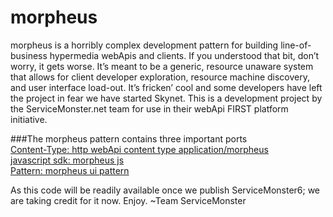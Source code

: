 morpheus
========
morpheus is a horribly complex development pattern for building line-of-business hypermedia webApis and clients. If you understood that bit, don’t worry, it gets worse. It’s meant to be a generic, resource unaware system that allows for client developer exploration, resource machine discovery, and user interface load-out. It’s fricken’ cool and some developers have left the project in fear we have started Skynet. This is a development project by the ServiceMonster.net team for use in their webApi FIRST platform initiative.

###The morpheus pattern contains three important ports  
[Content-Type: http webApi content type application/morpheus](https://github.com/jskowalski/morpheus/tree/master/morpheus-content-type)  
[javascript sdk: morpheus js](https://github.com/jskowalski/morpheus/tree/master/morpheus-js)  
[Pattern: morpheus ui pattern](https://github.com/jskowalski/morpheus/tree/master/morpheus-ui)

As this code will be readily available once we publish ServiceMonster6; we are taking credit for it now. Enjoy. 
~Team ServiceMonster
